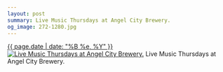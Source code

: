 ```yaml
---
layout: post
summary: Live Music Thursdays at Angel City Brewery.
og_image: 272-1280.jpg
---
```


<p>
  <time><a href="/272">{{ page.date | date: "%B %e, %Y" }}</a></time>
  <a href="/272"><img src="{{ site.assets_url }}/272-640.jpg" srcset="{{ site.assets_url }}/272-1280.jpg 1280w, {{ site.assets_url }}/272-960.jpg 960w, {{ site.assets_url }}/272-640.jpg 640w, {{ site.assets_url }}/272-320.jpg 320w" sizes="(min-width: 700px) 50vw, calc(100vw - 2rem)" alt="Live Music Thursdays at Angel City Brewery." /></a>
  <span>Live Music Thursdays at Angel City Brewery.</span>
</p>
